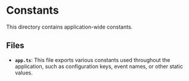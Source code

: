 # Constants

This directory contains application-wide constants.

## Files
 
- **`app.ts`**: This file exports various constants used throughout the application, such as configuration keys, event names, or other static values. 